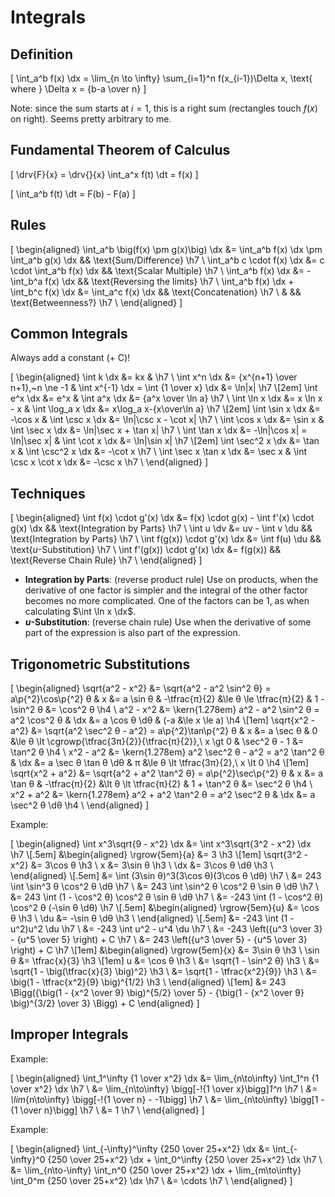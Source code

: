 # Integrals

## Definition

\[
  \int_a^b f(x) \dx = \lim_{n \to \infty} \sum_{i=1}^n f(x_{i-1})\Delta x, \text{ where } \Delta x = {b-a \over n}
\]

Note: since the sum starts at $i=1$, this is a right sum (rectangles touch $f(x)$ on right). Seems pretty arbitrary to me.

## Fundamental Theorem of Calculus

\[
  \drv{F}{x} = \drv{}{x} \int_a^x f(t) \dt = f(x)
\]

\[
  \int_a^b f(t) \dt = F(b) - F(a)
\]

## Rules

\[
  \begin{aligned}
     \int_a^b \big(f(x) \pm g(x)\big) \dx &= \int_a^b f(x) \dx \pm \int_a^b g(x) \dx && \text{Sum/Difference}       \h7 \\
                \int_a^b c \cdot f(x) \dx &= c \cdot \int_a^b f(x) \dx               && \text{Scalar Multiple}      \h7 \\
                        \int_a^b f(x) \dx &= -\int_b^a f(x) \dx                      && \text{Reversing the limits} \h7 \\
    \int_a^b f(x) \dx + \int_b^c f(x) \dx &= \int_a^c f(x) \dx                       && \text{Concatenation}        \h7 \\
                                          &                                          && \text{Betweenness?}         \h7 \\
  \end{aligned}
\]

## Common Integrals

Always add a constant ($+ \text{ C}$)!

\[
  \begin{aligned}
                \int k \dx &= kx                         &                                                    \h7 \\
           \int x^n \dx &= {x^{n+1} \over n+1},~n \ne -1 & \int x^{-1} \dx = \int {1 \over x} \dx &= \ln|x|   \h7 \\[2em]
              \int e^x \dx &= e^x                        &            \int a^x \dx &= {a^x \over \ln a}       \h7 \\
            \int \ln x \dx &= x \ln x - x                &       \int \log_a x \dx &= x\log_a x-{x\over\ln a} \h7 \\[2em]
           \int \sin x \dx &= -\cos x                    &         \int \csc x \dx &= \ln|\csc x - \cot x|    \h7 \\
           \int \cos x \dx &= \sin x                     &         \int \sec x \dx &= \ln|\sec x + \tan x|    \h7 \\
           \int \tan x \dx &= -\ln|\cos x| = \ln|\sec x| &         \int \cot x \dx &= \ln|\sin x|             \h7 \\[2em]
         \int \sec^2 x \dx &= \tan x                     &       \int \csc^2 x \dx &= -\cot x                 \h7 \\
    \int \sec x \tan x \dx &= \sec x                     &  \int \csc x \cot x \dx &= -\csc x                 \h7 \\
  \end{aligned}
\]

## Techniques

\[
  \begin{aligned}
        \int f(x) \cdot g'(x) \dx &= f(x) \cdot g(x) - \int f'(x) \cdot g(x) \dx && \text{Integration by Parts} \h7 \\
                       \int u \dv &= uv - \int v \du                             && \text{Integration by Parts} \h7 \\
     \int f(g(x)) \cdot g'(x) \dx &= \int f(u) \du                               && \text{$u$-Substitution}     \h7 \\
    \int f'(g(x)) \cdot g'(x) \dx &= f(g(x))                                     && \text{Reverse Chain Rule}   \h7 \\
  \end{aligned}
\]

 - **Integration by Parts**: (reverse product rule) Use on products, when the derivative of one factor is simpler and the integral of the other factor becomes no more complicated. One of the factors can be $1$, as when calculating $\int \ln x \dx$.
 - **$u$-Substitution**: (reverse chain rule) Use when the derivative of some part of the expression is also part of the expression.

## Trigonometric Substitutions

\[
  \begin{aligned}
     \sqrt{a^2 - x^2} &= \sqrt{a^2 - a^2 \sin^2 θ} = a\p{^2}\cos\p{^2} θ &
                    x &= a \sin θ &
        -\tfrac{π}{2} &\le θ \le \tfrac{π}{2} &
         1 - \sin^2 θ &= \cos^2 θ                        \h4 \\
            a^2 - x^2 &= \kern{1.278em} a^2 - a^2 \sin^2 θ = a^2 \cos^2 θ &
                 \dx &= a \cos θ \dθ &
                  (-a &\le x \le a)                      \h4 \\[1em]
     \sqrt{x^2 - a^2} &= \sqrt{a^2 \sec^2 θ - a^2} = a\p{^2}\tan\p{^2} θ &
                    x &= a \sec θ &
                    0 &\le θ \lt \cgrowp{\tfrac{3π}{2}}{\tfrac{π}{2}},\ x \gt 0 &
         \sec^2 θ - 1 &= \tan^2 θ                        \h4 \\
            x^2 - a^2 &= \kern{1.278em} a^2 \sec^2 θ - a^2 = a^2 \tan^2 θ &
                 \dx &= a \sec θ \tan θ \dθ &
                    π &\le θ \lt \tfrac{3π}{2},\ x \lt 0 \h4 \\[1em]
     \sqrt{x^2 + a^2} &= \sqrt{a^2 + a^2 \tan^2 θ} = a\p{^2}\sec\p{^2} θ &
                    x &= a \tan θ &
        -\tfrac{π}{2} &\lt θ \lt \tfrac{π}{2} &
         1 + \tan^2 θ &= \sec^2 θ                        \h4 \\
            x^2 + a^2 &= \kern{1.278em} a^2 + a^2 \tan^2 θ = a^2 \sec^2 θ &
                 \dx &= a \sec^2 θ \dθ                   \h4 \\
  \end{aligned}
\]

Example:

\[
  \begin{aligned}
    \int x^3\sqrt{9 - x^2} \dx
    &= \int x^3\sqrt{3^2 - x^2} \dx                         \h7 \\[.5em]
    &\begin{aligned}
        \rgrow{5em}{a} &= 3                                    \h3 \\[1em]
      \sqrt{3^2 - x^2} &= 3\cos θ                              \h3 \\
                     x &= 3\sin θ                              \h3 \\
                  \dx &= 3\cos θ \dθ                           \h3 \\
    \end{aligned}                                               \\[.5em]
    &= \int (3\sin θ)^3(3\cos θ)(3\cos θ \dθ)               \h7 \\
    &=  243 \int \sin^3 θ \cos^2 θ \dθ                      \h7 \\
    &=  243 \int \sin^2 θ \cos^2 θ \sin θ \dθ               \h7 \\
    &=  243 \int (1 - \cos^2 θ) \cos^2 θ   \sin θ \dθ       \h7 \\
    &= -243 \int (1 - \cos^2 θ) \cos^2 θ (-\sin θ \dθ)      \h7 \\[.5em]
    &\begin{aligned}
        \rgrow{5em}{u} &= \cos θ                               \h3 \\
                  \du &= -\sin θ \dθ                           \h3 \\
    \end{aligned}                                               \\[.5em]
    &= -243 \int (1 - u^2)u^2 \du                           \h7 \\
    &= -243 \int u^2 - u^4 \du                              \h7 \\
    &= -243 \left({u^3 \over 3} - {u^5 \over 5} \right) + C \h7 \\
    &=  243 \left({u^3 \over 5} - {u^5 \over 3} \right) + C \h7 \\[1em]
    &\begin{aligned}
        \rgrow{5em}{x} &= 3\sin θ                              \h3 \\
                \sin θ &= \tfrac{x}{3}                         \h3 \\[1em]
                     u &= \cos θ                               \h3 \\
                       &= \sqrt{1 - \sin^2 θ}                  \h3 \\
                       &= \sqrt{1 - \big(\tfrac{x}{3} \big)^2} \h3 \\
                       &= \sqrt{1 - \tfrac{x^2}{9}}            \h3 \\
                       &= \big(1 - \tfrac{x^2}{9} \big)^{1/2}  \h3 \\
    \end{aligned}                                               \\[1em]
    &= 243 \Bigg({\big(1 - {x^2 \over 9} \big)^{5/2} \over 5} - {\big(1 - {x^2 \over 9} \big)^{3/2} \over 3} \Bigg) + C
  \end{aligned}
\]

## Improper Integrals

Example:

\[
  \begin{aligned}
    \int_1^\infty {1 \over x^2} \dx &= \lim_{n\to\infty} \int_1^n {1 \over x^2} \dx      \h7 \\
                                    &= \lim_{n\to\infty} \bigg[-\!{1 \over x}\bigg]_1^n  \h7 \\
                                    &= \lim_{n\to\infty} \bigg[-\!{1 \over n} - -1\bigg] \h7 \\
                                    &= \lim_{n\to\infty} \bigg[1 - {1 \over n}\bigg]     \h7 \\
                                    &= 1                                                 \h7 \\
  \end{aligned}
\]

Example:

\[
  \begin{aligned}
       \int_{-\infty}^\infty {250 \over 25+x^2} \dx
    &= \int_{-\infty}^0 {250 \over 25+x^2} \dx + \int_0^\infty {250 \over 25+x^2} \dx                         \h7 \\
    &= \lim_{n\to-\infty} \int_n^0 {250 \over 25+x^2} \dx + \lim_{m\to\infty} \int_0^m {250 \over 25+x^2} \dx \h7 \\
    &= \cdots \h7 \\
  \end{aligned}
\]
